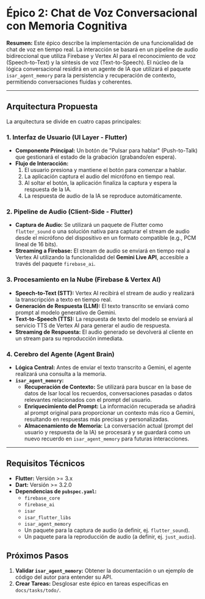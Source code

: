 # Épico 2: Chat de Voz Conversacional con Memoria Cognitiva

**Resumen:**
Este épico describe la implementación de una funcionalidad de chat de voz en tiempo real. La interacción se basará en un pipeline de audio bidireccional que utiliza Firebase y Vertex AI para el reconocimiento de voz (Speech-to-Text) y la síntesis de voz (Text-to-Speech). El núcleo de la lógica conversacional residirá en un agente de IA que utilizará el paquete `isar_agent_memory` para la persistencia y recuperación de contexto, permitiendo conversaciones fluidas y coherentes.

---

## Arquitectura Propuesta

La arquitectura se divide en cuatro capas principales:

### 1. Interfaz de Usuario (UI Layer - Flutter)

- **Componente Principal:** Un botón de "Pulsar para hablar" (Push-to-Talk) que gestionará el estado de la grabación (grabando/en espera).
- **Flujo de Interacción:**
    1. El usuario presiona y mantiene el botón para comenzar a hablar.
    2. La aplicación captura el audio del micrófono en tiempo real.
    3. Al soltar el botón, la aplicación finaliza la captura y espera la respuesta de la IA.
    4. La respuesta de audio de la IA se reproduce automáticamente.

### 2. Pipeline de Audio (Client-Side - Flutter)

- **Captura de Audio:** Se utilizará un paquete de Flutter como `flutter_sound` o una solución nativa para capturar el stream de audio desde el micrófono del dispositivo en un formato compatible (e.g., PCM lineal de 16 bits).
- **Streaming a Firebase:** El stream de audio se enviará en tiempo real a Vertex AI utilizando la funcionalidad del **Gemini Live API**, accesible a través del paquete `firebase_ai`.

### 3. Procesamiento en la Nube (Firebase & Vertex AI)

- **Speech-to-Text (STT):** Vertex AI recibirá el stream de audio y realizará la transcripción a texto en tiempo real.
- **Generación de Respuesta (LLM):** El texto transcrito se enviará como prompt al modelo generativo de Gemini.
- **Text-to-Speech (TTS):** La respuesta de texto del modelo se enviará al servicio TTS de Vertex AI para generar el audio de respuesta.
- **Streaming de Respuesta:** El audio generado se devolverá al cliente en un stream para su reproducción inmediata.

### 4. Cerebro del Agente (Agent Brain)

- **Lógica Central:** Antes de enviar el texto transcrito a Gemini, el agente realizará una consulta a la memoria.
- **`isar_agent_memory`:**
  - **Recuperación de Contexto:** Se utilizará para buscar en la base de datos de Isar local los recuerdos, conversaciones pasadas o datos relevantes relacionados con el prompt del usuario.
  - **Enriquecimiento del Prompt:** La información recuperada se añadirá al prompt original para proporcionar un contexto más rico a Gemini, resultando en respuestas más precisas y personalizadas.
  - **Almacenamiento de Memoria:** La conversación actual (prompt del usuario y respuesta de la IA) se procesará y se guardará como un nuevo recuerdo en `isar_agent_memory` para futuras interacciones.

---

## Requisitos Técnicos

- **Flutter:** Versión >= 3.x
- **Dart:** Versión >= 3.2.0
- **Dependencias de `pubspec.yaml`:**
  - `firebase_core`
  - `firebase_ai`
  - `isar`
  - `isar_flutter_libs`
  - `isar_agent_memory`
  - Un paquete para la captura de audio (a definir, ej. `flutter_sound`).
  - Un paquete para la reproducción de audio (a definir, ej. `just_audio`).

## Próximos Pasos

1. **Validar `isar_agent_memory`:** Obtener la documentación o un ejemplo de código del autor para entender su API.
2. **Crear Tareas:** Desglosar este épico en tareas específicas en `docs/tasks/todo/`.
